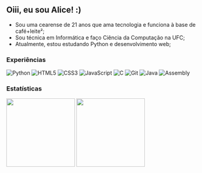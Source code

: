 ## Oiii, eu sou Alice! :)

- Sou uma cearense de 21 anos que ama tecnologia e funciona à base de café+leite²;
- Sou técnica em Informática e faço Ciência da Computação na UFC;
- Atualmente, estou estudando Python e desenvolvimento web;

### Experiências

![Python](https://img.shields.io/badge/Python-3776AB?style=for-the-badge&logo=python&logoColor=white)
![HTML5](https://img.shields.io/badge/HTML5-E34F26?style=for-the-badge&logo=html5&logoColor=white)
![CSS3](https://img.shields.io/badge/CSS3-1572B6?style=for-the-badge&logo=css3&logoColor=white)
![JavaScript](https://img.shields.io/badge/JavaScript-F7DF1E?style=for-the-badge&logo=javascript&logoColor=black)
![C](https://img.shields.io/badge/C-%2300599C.svg?style=for-the-badge&logo=c&logoColor=white)
![Git](https://img.shields.io/badge/Git-%23F05033.svg?style=for-the-badge&logo=git&logoColor=white)
![Java](https://img.shields.io/badge/Java-%23ED8B00.svg?style=for-the-badge&logo=java&logoColor=white)
![Assembly](https://img.shields.io/badge/Assembly-%23525252.svg?style=for-the-badge&logo=assemblyscript&logoColor=white)

### Estatísticas

<div style="display: inline_block">
  <img height="180px" src="https://github-readme-stats.vercel.app/api?username=lic3as&show_icons=true&theme=tokyonight"/>
  <img height="180px" src="https://github-readme-stats.vercel.app/api/top-langs/?username=lic3as&theme=tokyonight&show_icons=true&hide_border=false&layout=compact"/>
</div>
